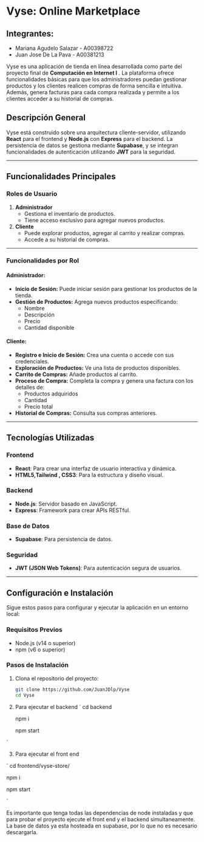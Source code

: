 # Vyse: Online Marketplace

## Integrantes: 

- Mariana Agudelo Salazar - A00398722 
- Juan Jose De La Pava - A00381213

Vyse es una aplicación de tienda en línea desarrollada como parte del proyecto final de **Computación en Internet I** . La plataforma ofrece funcionalidades básicas para que los administradores puedan gestionar productos y los clientes realicen compras de forma sencilla e intuitiva. Además, genera facturas para cada compra realizada y permite a los clientes acceder a su historial de compras.

## Descripción General

Vyse está construido sobre una arquitectura cliente-servidor, utilizando **React** para el frontend y **Node.js** con **Express** para el backend. La persistencia de datos se gestiona mediante **Supabase**, y se integran funcionalidades de autenticación utilizando **JWT** para la seguridad.

---

## Funcionalidades Principales

### Roles de Usuario
1. **Administrador**
   - Gestiona el inventario de productos.
   - Tiene acceso exclusivo para agregar nuevos productos.
2. **Cliente**
   - Puede explorar productos, agregar al carrito y realizar compras.
   - Accede a su historial de compras.

---

### Funcionalidades por Rol
#### Administrador:
- **Inicio de Sesión:** Puede iniciar sesión para gestionar los productos de la tienda.
- **Gestión de Productos:** Agrega nuevos productos especificando:
  - Nombre
  - Descripción
  - Precio
  - Cantidad disponible

#### Cliente:
- **Registro e Inicio de Sesión:** Crea una cuenta o accede con sus credenciales.
- **Exploración de Productos:** Ve una lista de productos disponibles.
- **Carrito de Compras:** Añade productos al carrito.
- **Proceso de Compra:** Completa la compra y genera una factura con los detalles de:
  - Productos adquiridos
  - Cantidad
  - Precio total
- **Historial de Compras:** Consulta sus compras anteriores.

---

## Tecnologías Utilizadas

### Frontend
- **React**: Para crear una interfaz de usuario interactiva y dinámica.
- **HTML5,Tailwind , CSS3**: Para la estructura y diseño visual.

### Backend
- **Node.js**: Servidor basado en JavaScript.
- **Express**: Framework para crear APIs RESTful.

### Base de Datos
- **Supabase**: Para persistencia de datos.

### Seguridad
- **JWT (JSON Web Tokens)**: Para autenticación segura de usuarios.

---

## Configuración e Instalación

Sigue estos pasos para configurar y ejecutar la aplicación en un entorno local:

### Requisitos Previos
- Node.js (v14 o superior)
- npm (v6 o superior)

### Pasos de Instalación
1. Clona el repositorio del proyecto:
   ```bash
   git clone https://github.com/JuanJDlp/Vyse
   cd Vyse

2. Para ejecutar el backend 
`
    cd backend

    npm i

    npm start

`

3. Para ejecutar el front end

`
cd frontend/vyse-store/

npm i

npm start

`

Es importante que tenga todas las dependencias de node instaladas y que para probar el proyecto ejecute el front end y el backend simultaneamente. La base de datos ya esta hosteada en supabase, por lo que no es necesario descargarla.